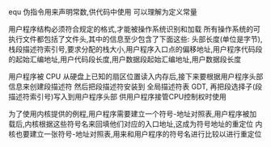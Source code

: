 equ 伪指令用来声明常数,供代码中使用
可以理解为定义常量



用户程序结构必须符合规定的格式,才能被操作系统识别和加载
所有操作系统的可执行文件都包括了文件头,其中的信息至少包含了下面这些:
头部长度(单位是字节),栈段描述符索引号,要求分配的栈大小,用户程序入口点的偏移地址,用户程序代码段的起始汇编地址,用户代码段长度,用户数据段起始汇编地址,用户数据段长度



用户程序被 CPU 从硬盘上已知的扇区位置读入内存后,接下来要根据用户程序头部信息来创建段描述符
然后把段描述符安装到 全局描述符表 GDT, 再把段选择子(段描述符索引号)写入到用户程序头部
供用户程序接管CPU控制权时使用



为了使用内核提供的例程,用户程序需要建立一个符号-地址对照表,用户程序被加载后,内核根据这些符号名来回填他们对应的入口地址,这成为符号地址的重定位
内核也要建立一张符号-地址对照表,用来和用户程序的符号名进行比较以进行重定位